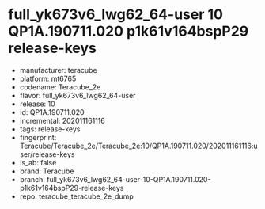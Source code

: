 # full_yk673v6_lwg62_64-user 10 QP1A.190711.020 p1k61v164bspP29 release-keys
- manufacturer: teracube
- platform: mt6765
- codename: Teracube_2e
- flavor: full_yk673v6_lwg62_64-user
- release: 10
- id: QP1A.190711.020
- incremental: 202011161116
- tags: release-keys
- fingerprint: Teracube/Teracube_2e/Teracube_2e:10/QP1A.190711.020/202011161116:user/release-keys
- is_ab: false
- brand: Teracube
- branch: full_yk673v6_lwg62_64-user-10-QP1A.190711.020-p1k61v164bspP29-release-keys
- repo: teracube_teracube_2e_dump
